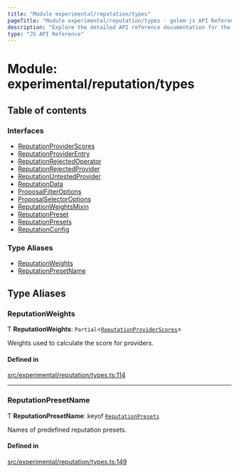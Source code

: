 ```yaml
---
title: "Module experimental/reputation/types"
pageTitle: "Module experimental/reputation/types - golem-js API Reference"
description: "Explore the detailed API reference documentation for the Module experimental/reputation/types within the golem-js SDK for the Golem Network."
type: "JS API Reference"
---
```

# Module: experimental/reputation/types

## Table of contents

### Interfaces

- [ReputationProviderScores](../interfaces/experimental_reputation_types.ReputationProviderScores)
- [ReputationProviderEntry](../interfaces/experimental_reputation_types.ReputationProviderEntry)
- [ReputationRejectedOperator](../interfaces/experimental_reputation_types.ReputationRejectedOperator)
- [ReputationRejectedProvider](../interfaces/experimental_reputation_types.ReputationRejectedProvider)
- [ReputationUntestedProvider](../interfaces/experimental_reputation_types.ReputationUntestedProvider)
- [ReputationData](../interfaces/experimental_reputation_types.ReputationData)
- [ProposalFilterOptions](../interfaces/experimental_reputation_types.ProposalFilterOptions)
- [ProposalSelectorOptions](../interfaces/experimental_reputation_types.ProposalSelectorOptions)
- [ReputationWeightsMixin](../interfaces/experimental_reputation_types.ReputationWeightsMixin)
- [ReputationPreset](../interfaces/experimental_reputation_types.ReputationPreset)
- [ReputationPresets](../interfaces/experimental_reputation_types.ReputationPresets)
- [ReputationConfig](../interfaces/experimental_reputation_types.ReputationConfig)

### Type Aliases

- [ReputationWeights](experimental_reputation_types#reputationweights)
- [ReputationPresetName](experimental_reputation_types#reputationpresetname)

## Type Aliases

### ReputationWeights

Ƭ **ReputationWeights**: `Partial`\<[`ReputationProviderScores`](../interfaces/experimental_reputation_types.ReputationProviderScores)\>

Weights used to calculate the score for providers.

#### Defined in

[src/experimental/reputation/types.ts:114](https://github.com/golemfactory/golem-js/blob/ed1cf1df/src/experimental/reputation/types.ts#L114)

___

### ReputationPresetName

Ƭ **ReputationPresetName**: keyof [`ReputationPresets`](../interfaces/experimental_reputation_types.ReputationPresets)

Names of predefined reputation presets.

#### Defined in

[src/experimental/reputation/types.ts:149](https://github.com/golemfactory/golem-js/blob/ed1cf1df/src/experimental/reputation/types.ts#L149)
